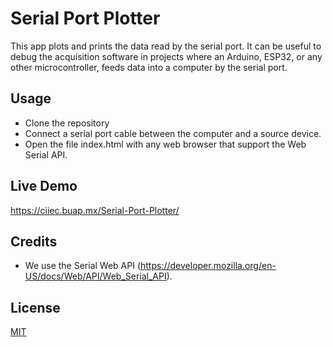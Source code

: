 # Serial Port Plotter
This app plots and prints the data read by the serial port.   It can be useful to debug the acquisition software in projects where an Arduino, ESP32, or any other microcontroller, feeds data into a computer by the serial port. 

## Usage

- Clone the repository
- Connect a serial port cable between the computer and a source device.
- Open the file index.html with any web browser that support the Web Serial API.

## Live Demo

https://ciiec.buap.mx/Serial-Port-Plotter/

## Credits

- We use the Serial Web API (https://developer.mozilla.org/en-US/docs/Web/API/Web_Serial_API).

## License

[MIT](LICENSE)
